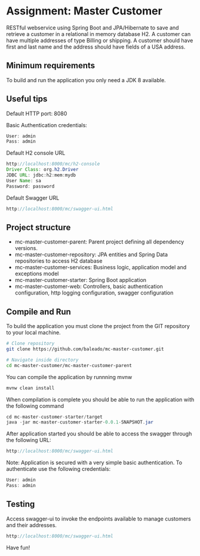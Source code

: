 # Assignment: Master Customer

RESTful webservice using Spring Boot and JPA/Hibernate to save and retrieve a customer in a relational in memory database H2. A customer can have multiple addresses of type Billing or shipping. A customer should have first and last name and the address should have fields of a USA address.

## Minimum requirements 
To build and run the application you only need a JDK 8 available.

## Useful tips

Default HTTP port: 8080

Basic Authentication credentials:

```java
User: admin
Pass: admin
```

Default H2 console URL

```java
http://localhost:8000/mc/h2-console
Driver Class: org.h2.Driver
JDBC URL: jdbc:h2:mem:mydb
User Name: sa
Password: password
```

Default Swagger URL

```java
http://localhost:8000/mc/swagger-ui.html
```


## Project structure
- mc-master-customer-parent: Parent project defining all dependency versions.
- mc-master-customer-repository: JPA entities and Spring Data repositories to access H2 database
- mc-master-customer-services: Business logic, application model and exceptions model 
- mc-master-customer-starter: Spring Boot application
- mc-master-customer-web: Controllers, basic authentication configuration, http logging configuration, swagger configuration


## Compile and Run
To build the application you must clone the project from the GIT repository to your local machine.

```bash
# Clone repository
git clone https://github.com/baleado/mc-master-customer.git

# Navigate inside directory
cd mc-master-customer/mc-master-customer-parent

```

You can compile the application by runnning mvnw
```bash
mvnw clean install
```

When compilation is complete you should be able to run the application with the following command
```java
cd mc-master-customer-starter/target
java -jar mc-master-customer-starter-0.0.1-SNAPSHOT.jar
```

After application started you should be able to access the swagger through the following URL:

```java
http://localhost:8000/mc/swagger-ui.html
```

Note: Application is secured with a very simple basic authentication. To authenticate use the following credentials:
```java
User: admin
Pass: admin
```

## Testing

Access swagger-ui to invoke the endpoints available to manage customers and their addresses.

```java
http://localhost:8000/mc/swagger-ui.html
```

Have fun!